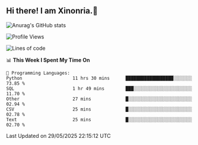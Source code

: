 ## Hi there! I am Xinonria.👋

![Anurag's GitHub stats](https://status-git-main-xinonrias-projects-f26540e3.vercel.app/api?username=xinonria&hide=stars,issues)

<!--START_SECTION:waka-->
![Profile Views](http://img.shields.io/badge/Profile%20Views-0-blue)

![Lines of code](https://img.shields.io/badge/From%20Hello%20World%20I%27ve%20Written-3.3%20million%20lines%20of%20code-blue)

📊 **This Week I Spent My Time On** 

```text
💬 Programming Languages: 
Python                   11 hrs 30 mins      ██████████████████░░░░░░░   73.85 % 
SQL                      1 hr 49 mins        ███░░░░░░░░░░░░░░░░░░░░░░   11.70 % 
Other                    27 mins             █░░░░░░░░░░░░░░░░░░░░░░░░   02.94 % 
CSV                      25 mins             █░░░░░░░░░░░░░░░░░░░░░░░░   02.78 % 
Text                     25 mins             █░░░░░░░░░░░░░░░░░░░░░░░░   02.70 % 
```


 Last Updated on 29/05/2025 22:15:12 UTC
<!--END_SECTION:waka-->

<!--
**xinonria/xinonria** is a ✨ _special_ ✨ repository because its `README.md` (this file) appears on your GitHub profile.

Here are some ideas to get you started:

- 🔭 I’m currently working on ...
- 🌱 I’m currently learning ...
- 👯 I’m looking to collaborate on ...
- 🤔 I’m looking for help with ...
- 💬 Ask me about ...
- 📫 How to reach me: ...
- 😄 Pronouns: ...
- ⚡ Fun fact: ...
-->
